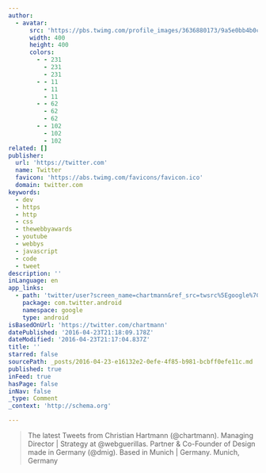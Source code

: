 ```yaml
---
author:
  - avatar:
      src: 'https://pbs.twimg.com/profile_images/3636880173/9a5e0bb4b0c448380c33f49a3c0df18e_400x400.png'
      width: 400
      height: 400
      colors:
        - - 231
          - 231
          - 231
        - - 11
          - 11
          - 11
        - - 62
          - 62
          - 62
        - - 102
          - 102
          - 102
related: []
publisher:
  url: 'https://twitter.com'
  name: Twitter
  favicon: 'https://abs.twimg.com/favicons/favicon.ico'
  domain: twitter.com
keywords:
  - dev
  - https
  - http
  - css
  - thewebbyawards
  - youtube
  - webbys
  - javascript
  - code
  - tweet
description: ''
inLanguage: en
app_links:
  - path: 'twitter/user?screen_name=chartmann&ref_src=twsrc%5Egoogle%7Ctwcamp%5Eandroidseo%7Ctwgr%5Eprofile'
    package: com.twitter.android
    namespace: google
    type: android
isBasedOnUrl: 'https://twitter.com/chartmann'
datePublished: '2016-04-23T21:18:09.178Z'
dateModified: '2016-04-23T21:17:04.837Z'
title: ''
starred: false
sourcePath: _posts/2016-04-23-e16132e2-0efe-4f85-b981-bcbff0efe11c.md
published: true
inFeed: true
hasPage: false
inNav: false
_type: Comment
_context: 'http://schema.org'

---
```

> The latest Tweets from Christian Hartmann (@chartmann). Managing Director | Strategy at @webguerillas. Partner & Co-Founder of Design made in Germany (@dmig). Based in Munich | Germany. Munich, Germany